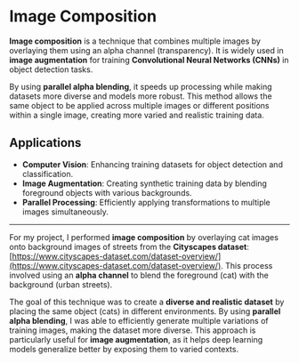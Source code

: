 # Image Composition

**Image composition** is a technique that combines multiple images by overlaying them using an alpha channel (transparency). It is widely used in **image augmentation** for training **Convolutional Neural Networks (CNNs)** in object detection tasks.

By using **parallel alpha blending**, it speeds up processing while making datasets more diverse and models more robust. This method allows the same object to be applied across multiple images or different positions within a single image, creating more varied and realistic training data.

## Applications
- **Computer Vision**: Enhancing training datasets for object detection and classification.
- **Image Augmentation**: Creating synthetic training data by blending foreground objects with various backgrounds.
- **Parallel Processing**: Efficiently applying transformations to multiple images simultaneously.

---
For my project, I performed **image composition** by overlaying cat images onto background images of streets from the **Cityscapes dataset**: [https://www.cityscapes-dataset.com/dataset-overview/](https://www.cityscapes-dataset.com/dataset-overview/). This process involved using an **alpha channel** to blend the foreground (cat) with the background (urban streets).  
 
The goal of this technique was to create a **diverse and realistic dataset** by placing the same object (cats) in different environments. By using **parallel alpha blending**, I was able to efficiently generate multiple variations of training images, making the dataset more diverse. This approach is particularly useful for **image augmentation**, as it helps deep learning models generalize better by exposing them to varied contexts.
